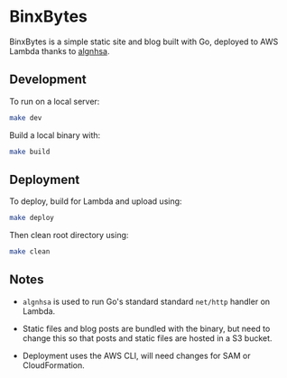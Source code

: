 # BinxBytes

BinxBytes is a simple static site and blog built with Go, deployed to AWS Lambda thanks to [algnhsa](https://github.com/akrylysov/algnhsa).

## Development

To run on a local server:

```bash
make dev
```

Build a local binary with:

```bash
make build
```

## Deployment

To deploy, build for Lambda and upload using:

```bash
make deploy
```

Then clean root directory using:

```bash
make clean
```

## Notes

- `algnhsa` is used to run Go's standard standard `net/http` handler on Lambda.

- Static files and blog posts are bundled with the binary, but need to change this so that posts and static files are hosted in a S3 bucket.

- Deployment uses the AWS CLI, will need changes for SAM or CloudFormation.